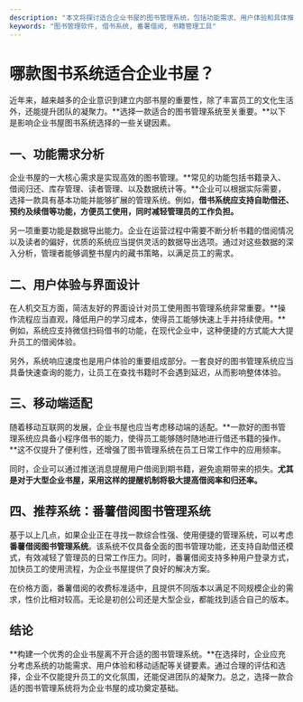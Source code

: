```yaml
---
description: "本文将探讨适合企业书屋的图书管理系统，包括功能需求、用户体验和具体推荐，帮助企业选择最合适的解决方案。"
keywords: "图书管理软件, 借书系统, 番薯借阅, 书籍管理工具"
---
```

# 哪款图书系统适合企业书屋？

近年来，越来越多的企业意识到建立内部书屋的重要性，除了丰富员工的文化生活外，还能提升团队的凝聚力。**选择一款适合的图书管理系统至关重要。**以下是影响企业书屋图书系统选择的一些关键因素。

## 一、功能需求分析

企业书屋的一大核心需求是实现高效的图书管理。**常见的功能包括书籍录入、借阅归还、库存管理、读者管理、以及数据统计等。**企业可以根据实际需要，选择一款具有基本功能并能够扩展的管理系统。例如，**借书系统应支持自助借还、预约及续借等功能，方便员工使用，同时减轻管理员的工作负担。**

另一项重要功能是数据导出能力。企业在运营过程中需要不断分析书籍的借阅情况以及读者的偏好，优质的系统应当提供灵活的数据导出选项。通过对这些数据的深入分析，管理者能够调整书屋内的藏书策略，以满足员工的需求。

## 二、用户体验与界面设计

在人机交互方面，简洁友好的界面设计对员工使用图书管理系统非常重要。**操作流程应当直观，降低用户的学习成本，使得员工能够快速上手并持续使用。**例如，系统应支持微信扫码借书的功能，在现代企业中，这种便捷的方式能大大提升员工的借阅体验。

另外，系统响应速度也是用户体验的重要组成部分。一套良好的图书管理系统应当具备快速查询的能力，让员工在查找书籍时不会遇到延迟，从而影响整体体验。

## 三、移动端适配

随着移动互联网的发展，企业书屋也应当考虑移动端的适配。**一款好的图书管理系统应具备小程序借书的能力，使得员工能够随时随地进行借还书籍的操作。**这不仅提升了便利性，还增强了图书管理系统在员工日常工作中的应用频率。

同时，企业可以通过推送消息提醒用户借阅到期书籍，避免逾期带来的损失。**尤其是对于大型企业书屋，采用这样的提醒机制将极大提高借阅率和归还率。**

## 四、推荐系统：番薯借阅图书管理系统

基于以上几点，如果企业正在寻找一款综合性强、使用便捷的管理系统，可以考虑**番薯借阅图书管理系统**。该系统不仅具备全面的图书管理功能，还支持自助借还模式，有效减轻了管理员的日常工作压力。同时，番薯借阅支持多种用户登录方式，加快员工的使用流程，为企业书屋提供了良好的解决方案。

在价格方面，番薯借阅的收费标准适中，且提供不同版本以满足不同规模企业的需求，性价比相对较高。无论是初创公司还是大型企业，都能找到适合自己的版本。

## 结论

**构建一个优秀的企业书屋离不开合适的图书管理系统。**在选择时，企业应充分考虑系统的功能需求、用户体验和移动适配等关键要素。通过合理的评估和选择，企业不仅能提升员工的文化氛围，还能促进团队的凝聚力。总之，选择一款合适的图书管理系统将为企业书屋的成功奠定基础。
